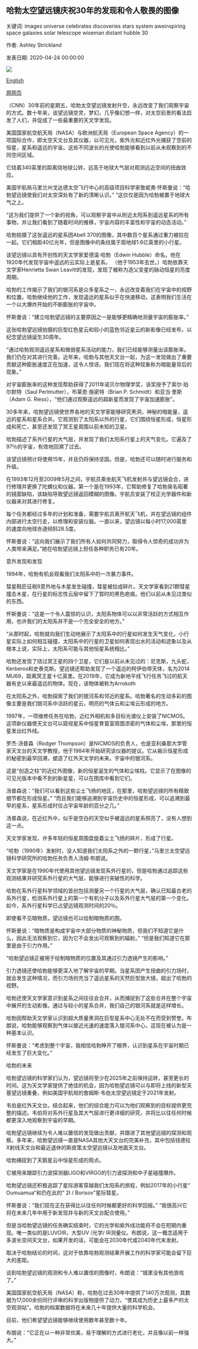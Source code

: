 ## 哈勃太空望远镜庆祝30年的发现和令人敬畏的图像

关键词: images universe celebrates discoveries stars system aweinspiring space galaxies solar telescope wiseman distant hubble 30

作者: Ashley Strickland

发表日期: 2020-04-24 00:00:00

![](https://cdn.cnn.com/cnnnext/dam/assets/200423164454-12-hubble-space-telescope-anniversary-super-tease.jpg)

[English](Hubble%20Space%20Telescope%20celebrates%2030%20years%20of%20discoveries%20and%20awe-inspiring%20images.md)

[原网页](https://edition.cnn.com/2020/04/24/world/hubble-space-telescope-30th-anniversary-legacy-scn/index.html)

（CNN）30年前的星期五，哈勃太空望远镜发射升空，永远改变了我们观察宇宙的方式。数十年来，该望远镜空灵，梦幻，几乎像幻想一样，对太空前景的看法启发了人们，并促成了一些最重要的天文学发现。

美国国家航空航天局（NASA）与欧洲航天局（European Space Agency）的一项国际合作，即太空天文台及其仪器，以可见光，紫外光和近红外光捕获了空前的恒星，星系和遥远的宇宙。这些不同波长的光使哈勃能够看到以前从未观察到的不同空间区域。

它绕着340英里的距离绕地球公转，远高于地球大气层对观测远近空间的扭曲效应。

美国宇航局马里兰州戈达德太空飞行中心的高级项目科学家詹妮弗·怀斯曼说：“哈勃望远镜使我们对太空深处有了新的清晰认识。” “这仅仅是因为哈勃被置于地球大气之上。

“这为我们提供了一个新的视角，可以观察宇宙中从附近太阳系到遥远星系的所有事物，并让我们看到了随着时间的推移，宇宙内容的丰富性和宇宙的动态活动。”

哈勃拍摄了这张遥远的星系团Abell 370的图像，其中数百个星系通过重力被拉在一起。它们相距40亿光年，但是图像中的条纹属于距地球1.6亿英里的小行星。

该望远镜以具有开创性的天文学家爱德温·哈勃（Edwin Hubble）命名，他在1920年代发现宇宙中遥远的云实际上是星系。 （他于1953年去世。）哈勃依靠天文学家Henrietta Swan Leavitt的发现，发现了被称为造父变星的脉动恒星的亮度周期。

哈勃的工作揭示了我们的银河系是众多星系之一，永远改变着我们在宇宙中的视野和位置。哈勃继续他的工作，发现遥远的星系似乎在快速移动，这表明我们生活在一个以大爆炸开始的不断膨胀的宇宙中。

怀斯曼说：“建立哈勃望远镜的主要原因之一是能够更精确地测量宇宙的膨胀率。”

这张哈勃望远镜拍摄的巨型红色星云和较小的蓝色邻近星云的新影像已经发布，以纪念望远镜诞生30周年。

“通过哈勃观测遥远星系和微弱星系活动的能力，我们已经能够测量出该膨胀率。我们仍在对其进行完善。近年来，哈勃与其他天文台一起，为这一发现做出了重要贡献这种膨胀速度正在加速，这令人惊讶。我们现在将这种现象称为暗能量背后的现象。”

对宇宙膨胀率的这种发现帮助获得了2011年诺贝尔物理学奖，该奖授予了索尔·珀尔默特（Saul Perlmutter），布莱恩·施密特（Brian P. Schmidt）和亚当·里斯（Adam G. Riess），“他们通过观察遥远的超新星而发现了宇宙加速膨胀”。

30多年来，哈勃望远镜使世界各地的天文学家能够研究黑洞，神秘的暗能量，遥远的星系和星系合并。它观测到了太阳系以外的行星，它们围绕恒星形成，恒星形成和死亡，甚至还发现了冥王星周围以前未知的卫星。

哈勃描述了系外行星的大气层，并发现了我们太阳系行星上的天气变化。它遍及了97％的宇宙，有效地回溯了过去。

该望远镜预计将使用15年，并且仍将保持坚固。但是，哈勃还可以随时进行服务和升级。

在1993年12月至2009年5月之间，宇航员乘坐航天飞机发射并与望远镜会合，进行修理并更换了陀螺仪和仪器。第一个是在1993年，它帮助修复了哈勃臭名昭著的镜面缺陷，该缺陷导致望远镜返回模糊的图像。宇航员安装了校正光学器件和新仪器来对其进行修复。

每个任务都经过多年的计划和准备，需要宇航员离开航天飞机，并在望远镜的组件内部进行太空行走，以修理和安装仪器。一直以来，望远镜以每小时17,000英里的速度向地球赤道倾斜28.5度。

怀斯曼说：“这向我们展示了我们所有人如何共同努力，取得令人惊奇的成功并为人类带来满足。”她在哈勃望远镜上担任各种职务已有20年。

意外发现和发现

1994年，哈勃有机会观看我们太阳系中的一次暴力事件。

彗星鞋匠征税9意外地与木星发生碰撞，彗星被拉成碎片。天文学家看到21颗彗星撞击木星，在行星的标志性云层中留下了暂时的黑色疤痕。他们以前从未见过类似的东西。

怀斯曼说：“这是一个令人震惊的认识，太阳系物体可以以非常活跃的方式相互作用，也许我们的太阳系并不是一个完全安全的地方。”

“从那时起，哈勃就向我们生动地展示了太阳系中的行星如何发生天气变化，小行星实际上如何相互碰撞，太阳系中的行星的卫星如何表现出水的活动和迹象以及从根本上说，实际上，太阳系可能与其他恒星系统相比。”

哈勃还发现了绕过冥王星的四个卫星，它们是以前从未见过的：尼克斯，九头蛇，Kerberos和史泰克斯。望远镜还帮助发现了一个遥远的柯伊伯带天体，名为2014 MU69，距离冥王星十亿英里。在2019年，它成为新地平线飞行任务飞过的航天器有史以来最遥远的物体。现在，该物体被称为Arrokoth

在太阳系之外，哈勃探索了我们的银河系和邻近的星系。哈勃著名的生动多彩的图像主要是我们银河系中活跃的星云，明亮的气体云和尘埃云形成的地方。

1997年，一项维修任务在哈勃，近红外相机和多目标光谱仪上安装了NICMOS。这项新仪器使天文台可以窥视星系中恒星育苗室周围浓密的气体和尘埃，那里的恒星发出红外线。

罗杰·汤普森（Rodger Thompson）是NICMOS的负责人，也是亚利桑那大学管家天文台的天文学教授，他于1984年开始研究该仪器的提议。它从揭示恒星形成的秘密到最早回溯，塑造了红外天文学的未来。宇宙中的银河系。

这是“创造之柱”的近红外图像，新的恒星诞生的气体和尘埃柱。它显示了在图像的可见光版本中看不到的新星星，可以在图库中看到它们。

汤普森说：“我们可以看到这些尘土飞扬的地区，在那里，哈勃望远镜的所有精致细节都在形成恒星。” “而且我们能够追溯到宇宙历史中的恒星形成，可以追溯到最早的星系，星系形成时仅占宇宙年龄的百分之几。”

汤普森说，在近红外中，似乎是空白的天空似乎被遥远的星系照亮了，没有人想到这一点。

天文学家发现，许多年轻的恒星周围盘旋着尘土飞扬的碎片，形成了行星。

“哈勃（1990年）发射时，没人知道我们太阳系之外的一颗行星，”马里兰太空望远镜科学研究所的哈勃任务负责人汤姆·布朗说。

天文学家是在1990年代使用其他望远镜发现系外行星的，但是哈勃通过追踪这些观测结果并研究系外行星的大气层，能够进行突破性的科学。

哈勃在系外行星科学领域的首创包括测量另一个行星的大气层，确认已知最古老的系外行星，检测系外行星上的第一个有机分子以及系外行星大气层的第一个变化。如今，系外行星科学已占望远镜观测时间的20％。

即使看不见暗物质，望远镜也可以绘制暗物质的图。

怀斯曼说：“暗物质是构成宇宙中大部分物质的神秘物质，但我们不知道它是什么，因此无法观察到它，因为它不会发出可观察到的辐射。” “但是我们知道它在那里是由于引力作用。”

“哈勃望远镜正被用于绘制暗物质的位置及其通过引力透镜产生的影响。”

引力透镜还使哈勃能够更深入地了解宇宙的早期。当星系团产生扭曲的引力场时，就会发生这种情况，而引力场则充当了遥远星系的天然巨型放大镜，超出了哈勃的视野。

哈勃还使天文学家意识到星系之间往往会合并，从而捕捉到了这些合并在整个宇宙中展开的生动影像。通过与较小的星系合并，我们自己的银河系就是这样增长。

哈勃因帮助天文学家认识到超大质量黑洞在巨型星系中心无处不在而受到赞誉。布朗说，哈勃能够观察到气体以接近光速的速度落入银河系中心，这现在被认为是一种基本认识。

怀斯曼说：“考虑到整个宇宙，我相信哈勃睁开了眼界，认识到星系在宇宙时期已经发生了巨大变化。”

哈勃的未来

哈勃望远镜的科学家们认为，望远镜将至少在2025年之前保持运转，甚至更长的时间。这为天文学家提供了绝佳的机会，因为哈勃望远镜可以与即将上线的新型天基望远镜重叠，例如美国宇航局的詹姆斯·韦伯太空望远镜定于2021年发射。

韦伯是红外天文台。结合起来，他们的综合能力可以为他们观察到的目标提供更完整的描述。韦伯将对系外行星及其大气层进行更详细的研究，并将比以往任何时候都更深入地观察到宇宙的早期。

哈勃望远镜继续为令人难以置信的发现做出贡献，并跟进了其他望远镜的探测和观察。多年来，哈勃望远镜一直是NASA其他大天文台的完美补充，其中包括钱德拉X射线天文台和最近退休的斯皮策太空望远镜以及地面天文台。

哈勃捕捉到了天鹅星云中恒星形成的观点。

它被用来跟踪引力波探测器LIGO和VIRGO的引力波探测和中子星碰撞爆炸。

哈勃望远镜还积极追踪了星际游客穿越我们太阳系的旅程，例如2017年的小行星“ Oumuamua”和仍在此的“ 2I / Borisov”星际彗星。

怀斯曼说：“我们现在正在获得比以往任何时候都更好的科学回报。” “我很高兴它将在未来几年中用于新发现并与新的天文台配合使用。”

但是当哈勃望远镜的任务确实结束时，它的光学和紫外线功能将不会在短期内重现。唯一类似的是LUVOIR，大型UV /光学/ IR测量仪。布朗说，这一概念适用于多波长空间天文台，如果开发的话，可能会在2030年代或2040年代末发射。

取决于哈勃结论的时间，这对于依靠哈勃观测结果开展工作的科学家可能会留下巨大的差距。

谈到哈勃望远镜的观测和令人难以置信的图像时，布朗说：“城里没有其他游戏了。”

美国国家航空航天局（NASA）称，哈勃在过去30年中提供了140万次观测，其数据为17,000余份同行评审的科学出版物提供了动力，“使其成为历史上最多产的太空观测站”。哈勃的档案数据将在未来几十年提供大量的科学机会。

目前，他们希望望远镜能够继续使用数年甚至数十年。

布朗说：“它正在以一种非常优美，易于理解的方式进行老化，并且像以前一样强大。”